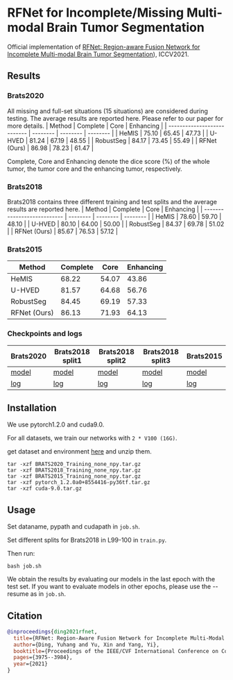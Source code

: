 # RFNet for Incomplete/Missing Multi-modal Brain Tumor Segmentation
Official implementation of [RFNet: Region-aware Fusion Network for Incomplete Multi-modal Brain Tumor Segmentation](https://openaccess.thecvf.com/content/ICCV2021/papers/Ding_RFNet_Region-Aware_Fusion_Network_for_Incomplete_Multi-Modal_Brain_Tumor_Segmentation_ICCV_2021_paper.pdf)), ICCV2021.

## Results
### Brats2020

All missing and full-set situations (15 situations) are considered during testing. The average results are reported here. Please refer to our paper for more details.
| Method                      | Complete | Core | Enhancing | 
| --------------------------- | -------- | -------- | -------- |
| HeMIS                       |  75.10   |  65.45   |  47.73   |
| U-HVED                      |  81.24   |  67.19   |  48.55   | 
| RobustSeg                   |  84.17   |  73.45   |  55.49   |
| RFNet (Ours)                |  86.98   |  78.23   |  61.47   | 

Complete, Core and Enhancing denote the dice score (%) of the whole tumor, the tumor core and the enhancing tumor, respectively.

### Brats2018

Brats2018 contains three different training and test splits and the average results are reported here.
| Method                      | Complete | Core | Enhancing | 
| --------------------------- | -------- | -------- | -------- |
| HeMIS                       |  78.60   |  59.70   |  48.10   |
| U-HVED                      |  80.10   |  64.00   |  50.00   | 
| RobustSeg                   |  84.37   |  69.78   |  51.02   |
| RFNet (Ours)                |  85.67   |  76.53   |  57.12   | 

### Brats2015
| Method                      | Complete | Core | Enhancing | 
| --------------------------- | -------- | -------- | -------- |
| HeMIS                       |  68.22   |  54.07   |  43.86   |
| U-HVED                      |  81.57   |  64.68   |  56.76   | 
| RobustSeg                   |  84.45   |  69.19   |  57.33   |
| RFNet (Ours)                |  86.13    |  71.93  |  64.13   | 

### Checkpoints and logs
| Brats2020 | Brats2018 split1 | Brats2018 split2 | Brats2018 split3 | Brats2015 |
|--------------------------- | -------- | -------- | -------- | -------- | 
|[model](https://drive.google.com/file/d/1jK9KAaWfXXBpn3NlGBkn9NxrqSHu-rYG/view?usp=sharing) | [model](https://drive.google.com/file/d/1fEMQ_BZoOcrqDiKKqb9A6-WDibz91h5p/view?usp=sharing) | [model](https://drive.google.com/file/d/1Lg9iSvl0vYY6djuEozkJdAlm36REjdJX/view?usp=sharing) | [model](https://drive.google.com/file/d/17NHjTB3AKqWXxLvzXTHOjO_0tRdOGGp_/view?usp=sharing) | [model](https://drive.google.com/file/d/1TXKJM9-tkt60K7tDYIhMy-UUzQ1XQFA6/view?usp=sharing) |
|[log](https://github.com/dyh127/RFNet/blob/main/logs/Brats2020.log) | [log](https://github.com/dyh127/RFNet/blob/main/logs/Brats2018_split1.log) | [log](https://github.com/dyh127/RFNet/blob/main/logs/Brats2018_split2.log) | [log](https://github.com/dyh127/RFNet/blob/main/logs/Brats2018_split3.log) | [log](https://github.com/dyh127/RFNet/blob/main/logs/Brats2015.log) |


## Installation
We use pytorch1.2.0 and cuda9.0.

For all datasets, we train our networks with ```2 * V100 (16G)```. 

get dataset and environment [here](https://drive.google.com/drive/folders/1AwLwGgEBQwesIDTlWpubbwqxxd8brt5A?usp=sharing) and unzip them.
```
tar -xzf BRATS2020_Training_none_npy.tar.gz
tar -xzf BRATS2018_Training_none_npy.tar.gz
tar -xzf BRATS2015_Training_none_npy.tar.gz
tar -xzf pytorch_1.2.0a0+8554416-py36tf.tar.gz
tar -xzf cuda-9.0.tar.gz
```

## Usage
Set dataname, pypath and cudapath in ```job.sh```.

Set different splits for Brats2018 in L99-100 in ```train.py```.

Then run:
```
bash job.sh
```

We obtain the results by evaluating our models in the last epoch with the test set. If you want to evaluate models in other epochs, please use the --resume as in ```job.sh```.



## Citation
```bibtex
@inproceedings{ding2021rfnet,
  title={RFNet: Region-Aware Fusion Network for Incomplete Multi-Modal Brain Tumor Segmentation},
  author={Ding, Yuhang and Yu, Xin and Yang, Yi},
  booktitle={Proceedings of the IEEE/CVF International Conference on Computer Vision},
  pages={3975--3984},
  year={2021}
}
```
